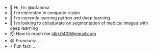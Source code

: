 - 👋 Hi, I’m @idfahima
- 👀 I’m interested in computer vision
- 🌱 I’m currently learning python and deep learning
- 💞️ I’m looking to collaborate on segmentation of medical images with deep learning
- 📫 How to reach me idiri.0409@gmail.com
- 😄 Pronouns: ...
- ⚡ Fun fact: ...

<!---
idfahima/idfahima is a ✨ special ✨ repository because its `README.md` (this file) appears on your GitHub profile.
You can click the Preview link to take a look at your changes.
--->
